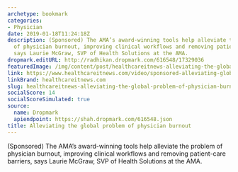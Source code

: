 ```yaml
---
archetype: bookmark
categories:
- Physician
date: 2019-01-18T11:24:18Z
description: (Sponsored) The AMA’s award-winning tools help alleviate the problem
  of physician burnout, improving clinical workflows and removing patient-care barriers,
  says Laurie McGraw, SVP of Health Solutions at the AMA.
dropmark.editURL: http://radhikan.dropmark.com/616548/17329036
featuredImage: /img/content/post/healthcareitnews-alleviating-the-global-problem-of-physician-burnout.JPG
link: https://www.healthcareitnews.com/video/sponsored-alleviating-global-problem-physician-burnout
linkBrand: healthcareitnews.com
slug: healthcareitnews-alleviating-the-global-problem-of-physician-burnout
socialScore: 14
socialScoreSimulated: true
source:
  name: Dropmark
  apiendpoint: https://shah.dropmark.com/616548.json
title: Alleviating the global problem of physician burnout
---
```

(Sponsored) The AMA’s award-winning tools help alleviate the problem of physician burnout, improving clinical workflows and removing patient-care barriers, says Laurie McGraw, SVP of Health Solutions at the AMA.

